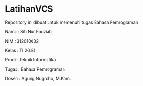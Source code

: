# LatihanVCS
Repository ini dibuat untuk memenuhi tugas Bahasa Pemrograman

Nama	: Siti Nur Fauziah

NIM	: 312010032


Kelas	: TI.20.B1

Prodi	: Teknik Informatika

Tugas	: Bahasa Pemrograman

Dosen	: Agung Nugroho, M.Kom.
